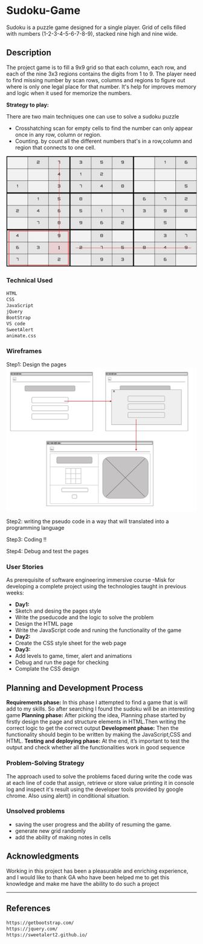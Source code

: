 # Sudoku-Game

Sudoku is a puzzle game designed for a single player. Grid of cells filled with numbers (1-2-3-4-5-6-7-8-9), stacked nine high and nine wide.

## Description

The project game is to fill a 9x9 grid so that each column, each row, and each of the nine 3x3 regions contains the digits from 1 to 9. The player need to find missing number by scan rows, columns and regions to figure out where is only one legal place for that number. It's help for improves memory and logic when it used for memorize the numbers.

**Strategy to play:**

There are two main techniques one can use to solve a sudoku puzzle
- Crosshatching
scan for empty cells to find the number can only appear once in any row, column or region.
- Counting.
by count all the different numbers that's in a row,column and region that connects to one cell.

![WireFrame](assets/img/tip.png)

### Technical Used

```
HTML
CSS
JavaScript
jQuery
BootStrap
VS code
SweetAlert
animate.css
```

### Wireframes

Step1:
Design the pages 
![WireFrame](assets/img/WireFrame.png)

Step2:
writing the pseudo code in a way that will translated into a programming language

Step3:
Coding !!

Step4: 
Debug and test the pages

### User Stories

As prerequisite of software engineering immersive course -Misk for developing a complete project using the technologies taught in previous weeks:

- **Day1:**
- Sketch and desing the pages style
- Write the pseducode and the logic to solve the problem
- Design the HTML page
- Write the JavaScript code and runing the functionality of the game
- **Day2:**
- Create the CSS style sheet for the web page
- **Day3:**
- Add levels to game, timer, alert and animations
- Debug and run the page for checking 
- Complate the CSS design

## Planning and Development Process

**Requirements phase:**
In this phase I attempted to find a game that is will add to my skills. So after searching I found the sudoku will be an interesting game 
**Planning phase:**
After picking the idea, Planning phase started by firstly design the page and structure elements in HTML.Then writing the correct logic to get the correct output 
**Development phase:**
Then the functionality should begin to be written by making the JavaScript,CSS and HTML.
**Testing and deploying phase:**
At the end, it’s important to test the output and check whether all the functionalities work in good sequence

### Problem-Solving Strategy

The approach used to solve the problems faced during write the code was at each line of code that assign, retrieve or store value printing it in console log and inspect it's result using the developer tools provided by google chrome. Also using alert() in conditional situation.

### Unsolved problems

- saving the user progress and the ability of resuming the game.
- generate new grid randomly
- add the ability of making notes in cells


## Acknowledgments

Working in this project has been a pleasurable and enriching experience, and I would like to thank GA who have been helped me to get this knowledge and make me have the ability to do such a project

---

 ## References
 ```
 https://getbootstrap.com/
 https://jquery.com/
 https://sweetalert2.github.io/

 ```
